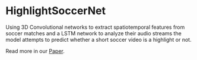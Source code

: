 # HighlightSoccerNet
Using 3D Convolutional networks to extract spatiotemporal features from soccer matches and a LSTM network to analyze their audio streams the model attempts to predict whether a short soccer video is a highlight or not.

Read more in our [Paper](https://github.com/knaankoosh/HighlightSoccerNet/blob/master/Soccer%20Match%20Highlight%20Detection.pdf "Paper").
